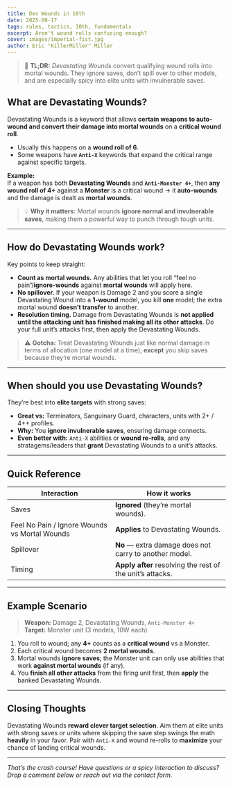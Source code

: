 ```yaml
---
title: Dev Wounds in 10th
date: 2025-08-17
tags: rules, tactics, 10th, fundamentals
excerpt: Aren't wound rolls confusing enough?
cover: images/imperial-fist.jpg
author: Eric "KillerMiller" Miller
---
```


> 🧠 **TL;DR:** *Devastating Wounds* convert qualifying wound rolls into mortal wounds. They ignore saves, don’t spill over to other models, and are especially spicy into elite units with invulnerable saves.

## What are Devastating Wounds?

Devastating Wounds is a keyword that allows **certain weapons to auto-wound and convert their damage into mortal wounds** on a **critical wound roll**.

- Usually this happens on a **wound roll of 6**.
- Some weapons have **`Anti-X`** keywords that expand the critical range against specific targets.

**Example:**  
If a weapon has both **Devastating Wounds** and **`Anti-Monster 4+`**, then **any wound roll of 4+** against a **Monster** is a critical wound → it **auto-wounds** and the damage is dealt as **mortal wounds**.

> 💡 **Why it matters:** Mortal wounds **ignore normal and invulnerable saves**, making them a powerful way to punch through tough units.

---

## How do Devastating Wounds work?

Key points to keep straight:

- **Count as mortal wounds.** Any abilities that let you roll “feel no pain”/**ignore-wounds** against **mortal wounds** will apply here.
- **No spillover.** If your weapon is Damage 2 and you score a single Devastating Wound into a **1-wound** model, you kill **one** model; the extra mortal wound **doesn’t transfer** to another.
- **Resolution timing.** Damage from Devastating Wounds is **not applied until the attacking unit has finished making all its other attacks**. Do your full unit’s attacks first, then apply the Devastating Wounds.

> ⚠️ **Gotcha:** Treat Devastating Wounds just like normal damage in terms of allocation (one model at a time), **except** you skip saves because they’re mortal wounds.

---

## When should you use Devastating Wounds?

They’re best into **elite targets** with strong saves:

- **Great vs:** Terminators, Sanguinary Guard, characters, units with 2+ / 4++ profiles.
- **Why:** You **ignore invulnerable saves**, ensuring damage connects.
- **Even better with:** `Anti-X` abilities or **wound re-rolls**, and any stratagems/leaders that **grant** Devastating Wounds to a unit’s attacks.

---

## Quick Reference

| Interaction | How it works |
|---|---|
| Saves | **Ignored** (they’re mortal wounds). |
| Feel No Pain / Ignore Wounds vs Mortal Wounds | **Applies** to Devastating Wounds. |
| Spillover | **No** — extra damage does not carry to another model. |
| Timing | **Apply after** resolving the rest of the unit’s attacks. |

---

## Example Scenario

> **Weapon:** Damage 2, Devastating Wounds, `Anti-Monster 4+`  
> **Target:** Monster unit (3 models, 10W each)

1. You roll to wound; any **4+** counts as a **critical wound** vs a Monster.
2. Each critical wound becomes **2 mortal wounds**.  
3. Mortal wounds **ignore saves**; the Monster unit can only use abilities that work **against mortal wounds** (if any).
4. You **finish all other attacks** from the firing unit first, then **apply** the banked Devastating Wounds.

---

## Closing Thoughts

Devastating Wounds **reward clever target selection**. Aim them at elite units with strong saves or units where skipping the save step swings the math **heavily** in your favor. Pair with `Anti-X` and wound re-rolls to **maximize** your chance of landing critical wounds.

---

*That’s the crash course! Have questions or a spicy interaction to discuss? Drop a comment below or reach out via the contact form.*

